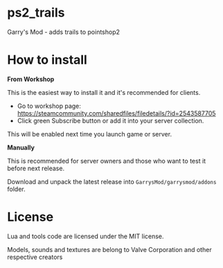 # ps2_trails
 Garry's Mod - adds trails to pointshop2

# How to install
**From Workshop**

This is the easiest way to install it and it's recommended for clients.

* Go to workshop page: https://steamcommunity.com/sharedfiles/filedetails/?id=2543587705
* Click green Subscribe button or add it into your server collection.

This will be enabled next time you launch game or server.

**Manually**

This is recommended for server owners and those who want to test it before next release.

Download and unpack the latest release into `GarrysMod/garrysmod/addons` folder.

# License
Lua and tools code are licensed under the MIT license.

Models, sounds and textures are belong to Valve Corporation and other respective creators
